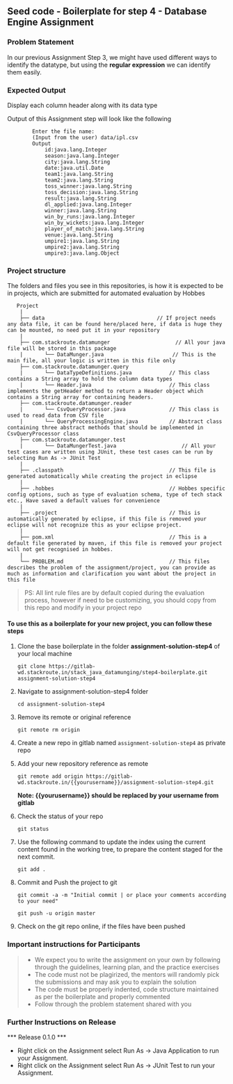 ## Seed code - Boilerplate for step 4 - Database Engine Assignment

### Problem Statement

In our previous Assignment Step 3, we might have used different ways to identify the datatype, but using the **regular expression** we can identify them easily.

### Expected Output
Display each column header along with its data type

Output of this Assignment step will look like the following

            Enter the file name:
            (Input from the user) data/ipl.csv
            Output
                id:java.lang.Integer
                season:java.lang.Integer
                city:java.lang.String
                date:java.util.Date
                team1:java.lang.String
                team2:java.lang.String
                toss_winner:java.lang.String
                toss_decision:java.lang.String
                result:java.lang.String
                dl_applied:java.lang.Integer
                winner:java.lang.String
                win_by_runs:java.lang.Integer
                win_by_wickets:java.lang.Integer
                player_of_match:java.lang.String
                venue:java.lang.String
                umpire1:java.lang.String
                umpire2:java.lang.String
                umpire3:java.lang.Object

### Project structure

The folders and files you see in this repositories, is how it is expected to be in projects, which are submitted for automated evaluation by Hobbes

       Project
    	|
    	├── data 			                        // If project needs any data file, it can be found here/placed here, if data is huge they can be mounted, no need put it in your repository
    	|
    	├── com.stackroute.datamunger	                  // All your java file will be stored in this package
    	|	    └── DataMunger.java                      // This is the main file, all your logic is written in this file only
    	├── com.stackroute.datamunger.query
    	|		└── DataTypeDefinitions.java            // This class contains a String array to hold the column data types
    	|		└── Header.java                         // This class implements the getHeader method to return a Header object which contains a String array for containing headers.
    	├── com.stackroute.datamunger.reader
    	|		└── CsvQueryProcessor.java              // This class is used to read data from CSV file
    	|		└── QueryProcessingEngine.java          // Abstract class containing three abstract methods that should be implemented in CsvQueryProcessor class
    	├── com.stackroute.datamunger.test
        |   	└── DataMungerTest.java                     // All your test cases are written using JUnit, these test cases can be run by selecting Run As -> JUnit Test 
    	|
    	├── .classpath			                        // This file is generated automatically while creating the project in eclipse
    	|
    	├── .hobbes   			                        // Hobbes specific config options, such as type of evaluation schema, type of tech stack etc., Have saved a default values for convenience
    	|
    	├── .project			                        // This is automatically generated by eclipse, if this file is removed your eclipse will not recognize this as your eclipse project. 
    	|
    	├── pom.xml 			                        // This is a default file generated by maven, if this file is removed your project will not get recognised in hobbes.
    	|
    	└── PROBLEM.md  		                        // This files describes the problem of the assignment/project, you can provide as much as information and clarification you want about the project in this file

> PS: All lint rule files are by default copied during the evaluation process, however if need to be customizing, you should copy from this repo and modify in your project repo

#### To use this as a boilerplate for your new project, you can follow these steps

1. Clone the base boilerplate in the folder **assignment-solution-step4** of your local machine
     
    `git clone https://gitlab-wd.stackroute.in/stack_java_datamunging/step4-boilerplate.git assignment-solution-step4`

2. Navigate to assignment-solution-step4 folder

    `cd assignment-solution-step4`

3. Remove its remote or original reference

     `git remote rm origin`

4. Create a new repo in gitlab named `assignment-solution-step4` as private repo

5. Add your new repository reference as remote

     `git remote add origin https://gitlab-wd.stackroute.in/{{yourusername}}/assignment-solution-step4.git`

     **Note: {{yourusername}} should be replaced by your username from gitlab**

5. Check the status of your repo 
     
     `git status`

6. Use the following command to update the index using the current content found in the working tree, to prepare the content staged for the next commit.

     `git add .`
 
7. Commit and Push the project to git

     `git commit -a -m "Initial commit | or place your comments according to your need"`

     `git push -u origin master`

8. Check on the git repo online, if the files have been pushed

### Important instructions for Participants
> - We expect you to write the assignment on your own by following through the guidelines, learning plan, and the practice exercises
> - The code must not be plagirized, the mentors will randomly pick the submissions and may ask you to explain the solution
> - The code must be properly indented, code structure maintained as per the boilerplate and properly commented
> - Follow through the problem statement shared with you

### Further Instructions on Release

*** Release 0.1.0 ***

- Right click on the Assignment select Run As -> Java Application to run your Assignment.
- Right click on the Assignment select Run As -> JUnit Test to run your Assignment.